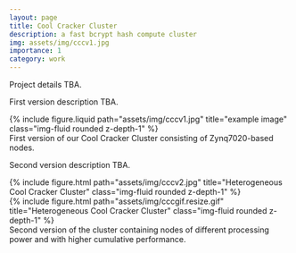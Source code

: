 ```yaml
---
layout: page
title: Cool Cracker Cluster
description: a fast bcrypt hash compute cluster
img: assets/img/cccv1.jpg
importance: 1
category: work
---
```


Project details TBA.

First version description TBA.

<div class="row">
    <div class="col-sm mt-3 mt-md-0">
        {% include figure.liquid path="assets/img/cccv1.jpg" title="example image" class="img-fluid rounded z-depth-1" %}
    </div>
</div>
<div class="caption">
    First version of our Cool Cracker Cluster consisting of Zynq7020-based nodes.
</div>

Second version description TBA.

<div class="row justify-content-sm-center">
    <div class="col-sm-8 mt-3 mt-md-0">
        {% include figure.html path="assets/img/cccv2.jpg" title="Heterogeneous Cool Cracker Cluster" class="img-fluid rounded z-depth-1" %}
    </div>
    <div class="col-sm-4 mt-3 mt-md-0">
        {% include figure.html path="assets/img/cccgif.resize.gif" title="Heterogeneous Cool Cracker Cluster" class="img-fluid rounded z-depth-1" %}
    </div>
</div>
<div class="caption">
    Second version of the cluster containing nodes of different processing power and with higher cumulative performance.
</div>
